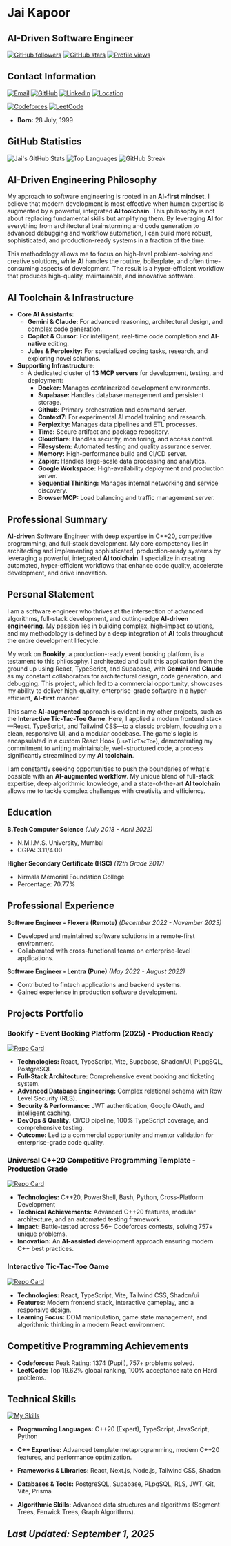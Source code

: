 # Jai Kapoor

## **AI**-Driven Software Engineer

[![GitHub followers](https://img.shields.io/github/followers/jaipkapoor99?label=Followers&style=social)](https://github.com/jaipkapoor99)
[![GitHub stars](https://img.shields.io/github/stars/jaipkapoor99?label=Stars&style=social)](https://github.com/jaipkapoor99)
[![Profile views](https://komarev.com/ghpvc/?username=jaipkapoor99&color=brightgreen&style=flat-square&label=Profile+Views)](https://github.com/jaipkapoor99)

## Contact Information

[![Email](https://img.shields.io/badge/Email-jaipkapoor99%40gmail.com-red?style=for-the-badge&logo=gmail&logoColor=white)](mailto:jaipkapoor99@gmail.com)
[![GitHub](https://img.shields.io/badge/GitHub-jaipkapoor99-black?style=for-the-badge&logo=github&logoColor=white)](https://github.com/jaipkapoor99)
[![LinkedIn](https://img.shields.io/badge/LinkedIn-jaipkapoor99-blue?style=for-the-badge&logo=linkedin&logoColor=white)](https://www.linkedin.com/in/jaipkapoor99/)
[![Location](https://img.shields.io/badge/Location-Mumbai%2C%20India-green?style=for-the-badge&logo=googlemaps&logoColor=white)](https://www.google.com/maps/place/Mumbai,+Maharashtra,+India)
<!-- markdownlint-disable MD013 -->
[![Codeforces](https://img.shields.io/badge/Codeforces-jaipkapoor-blue?style=for-the-badge&logo=codeforces&logoColor=white)](https://codeforces.com/profile/jaipkapoor)
[![LeetCode](https://img.shields.io/badge/LeetCode-jaipkapoor99-orange?style=for-the-badge&logo=leetcode&logoColor=white)](https://leetcode.com/jaipkapoor99/)
<!-- markdownlint-enable MD013 -->

- **Born:** 28 July, 1999

## GitHub Statistics

![Jai's GitHub Stats](https://github-readme-stats.vercel.app/api?username=jaipkapoor99&show_icons=true&theme=radical&hide_border=true&count_private=true)
![Top Languages](https://github-readme-stats.vercel.app/api/top-langs/?username=jaipkapoor99&layout=compact&theme=radical&hide_border=true)
![GitHub Streak](https://streak-stats.demolab.com/?user=jaipkapoor99&theme=radical&hide_border=true)

## **AI**-Driven Engineering Philosophy

My approach to software engineering is rooted in an **AI-first mindset**. I
believe that modern development is most effective when human expertise is
augmented by a powerful, integrated **AI toolchain**. This philosophy is not
about replacing fundamental skills but amplifying them. By leveraging **AI**
for everything from architectural brainstorming and code generation to advanced
debugging and workflow automation, I can build more robust, sophisticated, and
production-ready systems in a fraction of the time.

This methodology allows me to focus on high-level problem-solving and creative
solutions, while **AI** handles the routine, boilerplate, and often
time-consuming aspects of development. The result is a hyper-efficient
workflow that produces high-quality, maintainable, and innovative software.

## **AI** Toolchain & Infrastructure

- **Core **AI** Assistants:**
  - **Gemini & Claude:** For advanced reasoning, architectural design, and
    complex code generation.
  - **Copilot & Cursor:** For intelligent, real-time code completion and
    **AI-native** editing.
  - **Jules & Perplexity:** For specialized coding tasks, research, and
    exploring novel solutions.
- **Supporting Infrastructure:**
  - A dedicated cluster of **13 MCP servers** for development, testing, and
    deployment:
    - **Docker:** Manages containerized development environments.
    - **Supabase:** Handles database management and persistent storage.
    - **Github:** Primary orchestration and command server.
    - **Context7:** For experimental AI model training and research.
    - **Perplexity:** Manages data pipelines and ETL processes.
    - **Time:** Secure artifact and package repository.
    - **Cloudflare:** Handles security, monitoring, and access control.
    - **Filesystem:** Automated testing and quality assurance server.
    - **Memory:** High-performance build and CI/CD server.
    - **Zapier:** Handles large-scale data processing and analytics.
    - **Google Workspace:** High-availability deployment and production server.
    - **Sequential Thinking:** Manages internal networking and service
      discovery.
    - **BrowserMCP:** Load balancing and traffic management server.

## Professional Summary

**AI-driven** Software Engineer with deep expertise in C++20, competitive
programming, and full-stack development. My core competency lies in
architecting and implementing sophisticated, production-ready systems by
leveraging a powerful, integrated **AI toolchain**. I specialize in creating
automated, hyper-efficient workflows that enhance code quality, accelerate
development, and drive innovation.

## Personal Statement

I am a software engineer who thrives at the intersection of advanced
algorithms, full-stack development, and cutting-edge **AI-driven engineering**.
My passion lies in building complex, high-impact solutions, and my methodology
is defined by a deep integration of **AI** tools throughout the entire
development lifecycle.

My work on **Bookify**, a production-ready event booking platform, is a
testament to this philosophy. I architected and built this application from
the ground up using React, TypeScript, and Supabase, with **Gemini** and
**Claude** as my constant collaborators for architectural design, code
generation, and debugging. This project, which led to a commercial opportunity,
showcases my ability to deliver high-quality, enterprise-grade software in a
hyper-efficient, **AI-first** manner.

This same **AI-augmented** approach is evident in my other projects, such as
the **Interactive Tic-Tac-Toe Game**. Here, I applied a modern frontend
stack—React, TypeScript, and Tailwind CSS—to a classic problem, focusing on a
clean, responsive UI, and a modular codebase. The game's logic is encapsulated
in a custom React Hook (`useTicTacToe`), demonstrating my commitment to writing
maintainable, well-structured code, a process significantly streamlined by my
**AI toolchain**.

I am constantly seeking opportunities to push the boundaries of what's possible
with an **AI-augmented workflow**. My unique blend of full-stack expertise,
deep algorithmic knowledge, and a state-of-the-art **AI toolchain** allows me
to tackle complex challenges with creativity and efficiency.

## Education

**B.Tech Computer Science** _(July 2018 - April 2022)_

- N.M.I.M.S. University, Mumbai
- CGPA: 3.11/4.00

**Higher Secondary Certificate (HSC)** _(12th Grade 2017)_

- Nirmala Memorial Foundation College
- Percentage: 70.77%

## Professional Experience

**Software Engineer - Flexera (Remote)** _(December 2022 - November 2023)_

- Developed and maintained software solutions in a remote-first environment.
- Collaborated with cross-functional teams on enterprise-level applications.

**Software Engineer - Lentra (Pune)** _(May 2022 - August 2022)_

- Contributed to fintech applications and backend systems.
- Gained experience in production software development.

## Projects Portfolio

### **Bookify** - Event Booking Platform (2025) - Production Ready

[![Repo Card](https://github-readme-stats.vercel.app/api/pin/?username=jaipkapoor99&repo=bookify&theme=radical&hide_border=true)](https://github.com/jaipkapoor99/bookify)

- **Technologies:** React, TypeScript, Vite, Supabase, Shadcn/UI, PLpgSQL,
  PostgreSQL
- **Full-Stack Architecture:** Comprehensive event booking and ticketing system.
- **Advanced Database Engineering:** Complex relational schema with Row Level
  Security (RLS).
- **Security & Performance:** JWT authentication, Google OAuth, and intelligent
  caching.
- **DevOps & Quality:** CI/CD pipeline, 100% TypeScript coverage, and
  comprehensive testing.
- **Outcome:** Led to a commercial opportunity and mentor validation for
  enterprise-grade code quality.

### **Universal C++20 Competitive Programming Template** - Production Grade

[![Repo Card](https://github-readme-stats.vercel.app/api/pin/?username=jaipkapoor99&repo=CP-Template&theme=radical&hide_border=true)](https://github.com/jaipkapoor99/CP-Template)

- **Technologies:** C++20, PowerShell, Bash, Python, Cross-Platform
  Development
- **Technical Achievements:** Advanced C++20 features, modular architecture, and
  an automated testing framework.
- **Impact:** Battle-tested across 56+ Codeforces contests, solving 757+ unique
  problems.
- **Innovation:** An **AI-assisted** development approach ensuring modern C++
  best practices.

### **Interactive Tic-Tac-Toe Game**

[![Repo Card](https://github-readme-stats.vercel.app/api/pin/?username=jaipkapoor99&repo=Tic-Tac-Toe&theme=radical&hide_border=true)](https://github.com/jaipkapoor99/Tic-Tac-Toe)

- **Technologies:** React, TypeScript, Vite, Tailwind CSS, Shadcn/ui
- **Features:** Modern frontend stack, interactive gameplay, and a responsive
  design.
- **Learning Focus:** DOM manipulation, game state management, and algorithmic
  thinking in a modern React environment.

## Competitive Programming Achievements

- **Codeforces:** Peak Rating: 1374 (Pupil), 757+ problems solved.
- **LeetCode:** Top 19.62% global ranking, 100% acceptance rate on Hard problems.

## Technical Skills

<!-- markdownlint-disable MD013 -->
[![My Skills](https://skillicons.dev/icons?i=cpp,c,python,typescript,javascript,react,nodejs,postgres,supabase,git,github,vscode,powershell,bash&theme=dark)](https://skillicons.dev)
<!-- markdownlint-enable MD013 -->

- **Programming Languages:** C++20 (Expert), TypeScript, JavaScript, Python

- **C++ Expertise:** Advanced template metaprogramming, modern C++20 features,
and performance optimization.

- **Frameworks & Libraries:** React, Next.js, Node.js, Tailwind CSS, Shadcn

- **Databases & Tools:** PostgreSQL, Supabase, PLpgSQL, RLS, JWT, Git, Vite, Prisma

- **Algorithmic Skills:** Advanced data structures and algorithms
(Segment Trees, Fenwick Trees, Graph Algorithms).

## _Last Updated: September 1, 2025_
